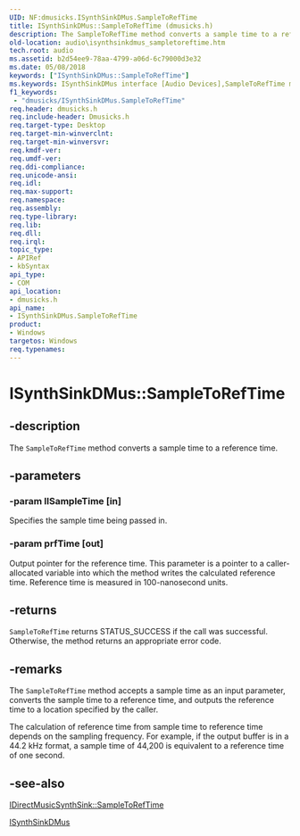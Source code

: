 ```yaml
---
UID: NF:dmusicks.ISynthSinkDMus.SampleToRefTime
title: ISynthSinkDMus::SampleToRefTime (dmusicks.h)
description: The SampleToRefTime method converts a sample time to a reference time.
old-location: audio\isynthsinkdmus_sampletoreftime.htm
tech.root: audio
ms.assetid: b2d54ee9-78aa-4799-a06d-6c79000d3e32
ms.date: 05/08/2018
keywords: ["ISynthSinkDMus::SampleToRefTime"]
ms.keywords: ISynthSinkDMus interface [Audio Devices],SampleToRefTime method, ISynthSinkDMus.SampleToRefTime, ISynthSinkDMus::SampleToRefTime, SampleToRefTime, SampleToRefTime method [Audio Devices], SampleToRefTime method [Audio Devices],ISynthSinkDMus interface, audio.isynthsinkdmus_sampletoreftime, audmp-routines_acfbec43-3c33-4d78-9d25-57e44afe0033.xml, dmusicks/ISynthSinkDMus::SampleToRefTime
f1_keywords:
 - "dmusicks/ISynthSinkDMus.SampleToRefTime"
req.header: dmusicks.h
req.include-header: Dmusicks.h
req.target-type: Desktop
req.target-min-winverclnt: 
req.target-min-winversvr: 
req.kmdf-ver: 
req.umdf-ver: 
req.ddi-compliance: 
req.unicode-ansi: 
req.idl: 
req.max-support: 
req.namespace: 
req.assembly: 
req.type-library: 
req.lib: 
req.dll: 
req.irql: 
topic_type:
- APIRef
- kbSyntax
api_type:
- COM
api_location:
- dmusicks.h
api_name:
- ISynthSinkDMus.SampleToRefTime
product:
- Windows
targetos: Windows
req.typenames: 
---
```


# ISynthSinkDMus::SampleToRefTime


## -description


The <code>SampleToRefTime</code> method converts a sample time to a reference time.


## -parameters




### -param llSampleTime [in]

Specifies the sample time being passed in.


### -param prfTime [out]

Output pointer for the reference time. This parameter is a pointer to a caller-allocated variable into which the method writes the calculated reference time. Reference time is measured in 100-nanosecond units.


## -returns



<code>SampleToRefTime</code> returns STATUS_SUCCESS if the call was successful. Otherwise, the method returns an appropriate error code.




## -remarks



The <code>SampleToRefTime</code> method accepts a sample time as an input parameter, converts the sample time to a reference time, and outputs the reference time to a location specified by the caller.

The calculation of reference time from sample time to reference time depends on the sampling frequency. For example, if the output buffer is in a 44.2 kHz format, a sample time of 44,200 is equivalent to a reference time of one second.




## -see-also




<a href="https://docs.microsoft.com/windows/desktop/api/dmusics/nf-dmusics-idirectmusicsynthsink-sampletoreftime">IDirectMusicSynthSink::SampleToRefTime</a>



<a href="https://docs.microsoft.com/windows-hardware/drivers/ddi/dmusicks/nn-dmusicks-isynthsinkdmus">ISynthSinkDMus</a>
 

 

